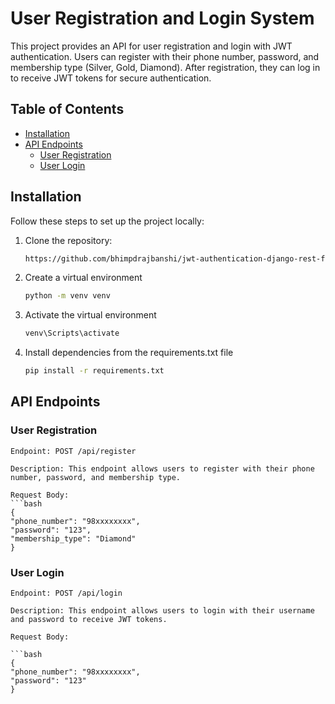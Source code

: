 # User Registration and Login System

This project provides an API for user registration and login with JWT authentication. Users can register with their phone number, password, and membership type (Silver, Gold, Diamond). After registration, they can log in to receive JWT tokens for secure authentication.

## Table of Contents

- [Installation](#installation)
- [API Endpoints](#api-endpoints)
  - [User Registration](#user-registration)
  - [User Login](#user-login)

## Installation

Follow these steps to set up the project locally:

1. Clone the repository:
   ```bash
   https://github.com/bhimpdrajbanshi/jwt-authentication-django-rest-framework.git

2. Create a virtual environment
   ```bash
   python -m venv venv

3. Activate the virtual environment
   ```bash
   venv\Scripts\activate

4. Install dependencies from the requirements.txt file
   ```bash
   pip install -r requirements.txt


## API Endpoints

### User Registration

    Endpoint: POST /api/register

    Description: This endpoint allows users to register with their phone number, password, and membership type.

    Request Body:
    ```bash
    {
    "phone_number": "98xxxxxxxx",
    "password": "123",
    "membership_type": "Diamond"
    }


### User Login

    Endpoint: POST /api/login

    Description: This endpoint allows users to login with their username and password to receive JWT tokens.

    Request Body:

    ```bash
    {
    "phone_number": "98xxxxxxxx",
    "password": "123"
    }
